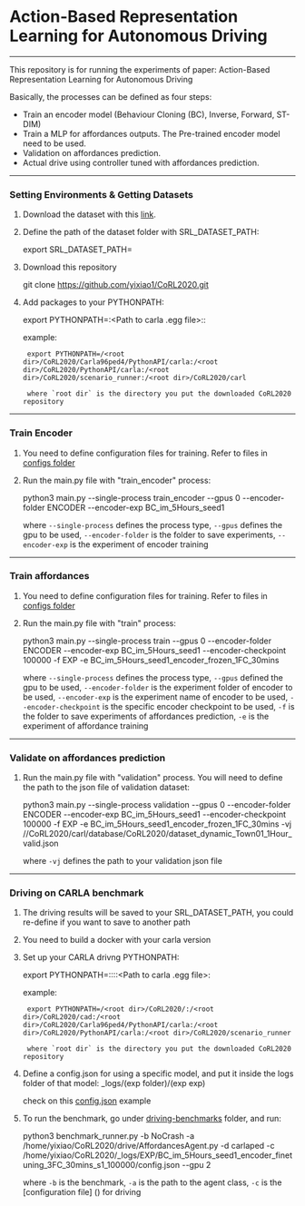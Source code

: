 # Action-Based Representation Learning for Autonomous Driving

-------------------------------------------------------------
This repository is for running the experiments of paper: Action-Based Representation Learning for Autonomous Driving

Basically, the processes can be defined as four steps:

 * Train an encoder model (Behaviour Cloning (BC), Inverse, Forward, ST-DIM)
 * Train a MLP for affordances outputs. The Pre-trained encoder model need to be used.
 * Validation on affordances prediction.
 * Actual drive using controller tuned with affordances prediction.

-------------------------------------------------------------
### Setting Environments & Getting Datasets

1. Download the dataset with this [link]().

2. Define the path of the dataset folder with SRL_DATASET_PATH:

    export SRL_DATASET_PATH=<Path to where your datasets are>

3. Download this repository

     git clone https://github.com/yixiao1/CoRL2020.git

2. Add packages to your PYTHONPATH:

    export PYTHONPATH=<Path to carla>:<Path to carla .egg file>:<Path to scenario_runner>:<Path to cexp>

    example:

        export PYTHONPATH=/<root dir>/CoRL2020/Carla96ped4/PythonAPI/carla:/<root dir>/CoRL2020/PythonAPI/carla:/<root dir>/CoRL2020/scenario_runner:/<root dir>/CoRL2020/carl

        where `root dir` is the directory you put the downloaded CoRL2020 repository

-------------------------------------------------------------
### Train Encoder

1. You need to define configuration files for training. Refer to files in [configs folder]()

2. Run the main.py file with "train_encoder" process:

   python3 main.py --single-process train_encoder --gpus 0 --encoder-folder ENCODER --encoder-exp BC_im_5Hours_seed1

   where `--single-process` defines the process type, `--gpus` defines the gpu to be used, `--encoder-folder` is the folder to save experiments, `--encoder-exp` is the experiment of encoder training

-------------------------------------------------------------
### Train affordances

1. You need to define configuration files for training. Refer to files in [configs folder]()

2. Run the main.py file with "train" process:

   python3 main.py --single-process train --gpus 0 --encoder-folder ENCODER --encoder-exp BC_im_5Hours_seed1 --encoder-checkpoint 100000 -f EXP -e BC_im_5Hours_seed1_encoder_frozen_1FC_30mins

   where `--single-process` defines the process type, `--gpus` defined the gpu to be used, `--encoder-folder` is the experiment folder of encoder to be used, `--encoder-exp` is the experiment name of encoder to be used, `--encoder-checkpoint` is the specific encoder checkpoint to be used, `-f` is the folder to save experiments of affordances prediction, `-e` is the experiment of affordance training

-------------------------------------------------------------
### Validate on affordances prediction

1. Run the main.py file with "validation" process. You will need to define the path to the json file of validation dataset:

    python3 main.py --single-process validation --gpus 0 --encoder-folder ENCODER --encoder-exp BC_im_5Hours_seed1 --encoder-checkpoint 100000 -f EXP -e BC_im_5Hours_seed1_encoder_frozen_1FC_30mins -vj /<root dir>/CoRL2020/carl/database/CoRL2020/dataset_dynamic_Town01_1Hour_valid.json

    where `-vj` defines the path to your validation json file

-------------------------------------------------------------
### Driving on CARLA benchmark

1. The driving results will be saved to your SRL_DATASET_PATH, you could re-define if you want to save to another path

2. You need to build a docker with your carla version

3. Set up your CARLA drivng PYTHONPATH:

    export PYTHONPATH=<Path to CoRL2020 repository>:<Path to cad>:<Path to carla>::<Path to carla .egg file>:<Path to scenario_runner>

    example:

        export PYTHONPATH=/<root dir>/CoRL2020/:/<root dir>/CoRL2020/cad:/<root dir>/CoRL2020/Carla96ped4/PythonAPI/carla:/<root dir>/CoRL2020/PythonAPI/carla:/<root dir>/CoRL2020/scenario_runner

        where `root dir` is the directory you put the downloaded CoRL2020 repository


4. Define a config.json for using a specific model, and put it inside the logs folder of that model: _logs/(exp folder)/(exp exp)

   check on this [config.json]() example

5. To run the benchmark, go under [driving-benchmarks]() folder, and run:

    python3 benchmark_runner.py -b NoCrash -a /home/yixiao/CoRL2020/drive/AffordancesAgent.py -d carlaped -c /home/yixiao/CoRL2020/_logs/EXP/BC_im_5Hours_seed1_encoder_finetuning_3FC_30mins_s1_100000/config.json --gpu 2

    where `-b` is the benchmark, `-a` is the path to the agent class, `-c` is the [configuration file] () for driving
